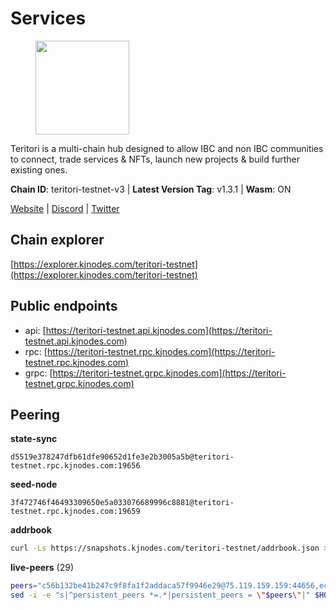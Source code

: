 # Services

<figure><img src="https://raw.githubusercontent.com/kj89/testnet_manuals/main/pingpub/logos/teritori.png" width="150" alt=""><figcaption></figcaption></figure>

Teritori is a multi-chain hub designed to allow IBC and non IBC communities  to connect, trade services & NFTs, launch new projects & build further existing ones.

**Chain ID**: teritori-testnet-v3 | **Latest Version Tag**: v1.3.1 | **Wasm**: ON

[Website](https://teritori.com) | [Discord](https://discord.gg/teritori) | [Twitter](https://twitter.com/TeritoriNetwork)




## Chain explorer
[https://explorer.kjnodes.com/teritori-testnet](https://explorer.kjnodes.com/teritori-testnet)

## Public endpoints

* api: [https://teritori-testnet.api.kjnodes.com](https://teritori-testnet.api.kjnodes.com)
* rpc: [https://teritori-testnet.rpc.kjnodes.com](https://teritori-testnet.rpc.kjnodes.com)
* grpc: [https://teritori-testnet.grpc.kjnodes.com](https://teritori-testnet.grpc.kjnodes.com)

## Peering

**state-sync**

```text
d5519e378247dfb61dfe90652d1fe3e2b3005a5b@teritori-testnet.rpc.kjnodes.com:19656
```

**seed-node**

```text
3f472746f46493309650e5a033076689996c8881@teritori-testnet.rpc.kjnodes.com:19659
```

**addrbook**
```bash
curl -Ls https://snapshots.kjnodes.com/teritori-testnet/addrbook.json > $HOME/.teritorid/config/addrbook.json
```

**live-peers** (29)
```bash
peers="c56b132be41b247c9f8fa1f2addaca57f9946e29@75.119.159.159:44656,ec8faa221a99f5c6d8f647cd08f60f2ace0ed1e2@65.109.112.20:11044,31413c99357d0cfc48a46767ade171db2ea0205e@135.181.138.160:46656,bf100c1b6b44a6e96ab5691f3023cec3c27747fd@144.126.142.78:46656,8ef4ef39a887861744717feacc350403387c4c56@65.109.38.54:21096,d5519e378247dfb61dfe90652d1fe3e2b3005a5b@65.109.68.190:19656,303666c503cd27161529692de701f5b2d3a2f043@65.109.23.114:15956,39a4dbd5a4199187bf4f6b30ac03156b3e3d7b29@65.21.139.170:20026,ac94097daec8a32d4ed3f074f26f214cedfbb541@85.173.112.154:26656,4ebfdac0d496be2407c02202e5ad6f226a11b37a@65.21.134.202:26736,b6640a6b6062be34a0b5eedb0524c320f31959ef@65.108.234.26:28656,69012ce642095e15f588ddb154327633bb2ecb9c@65.109.39.223:26656,15dd94f68c450da2c3b7c60b6364e3dce6f0cbf2@185.193.66.68:26641,3614bc766d73bebf6b73737b6690af60e7f0683e@65.108.206.118:46656,e1c50c477202e2f37643d044a6cde3c913f42230@65.108.71.92:54256,ec0c58dbfe67a12ea16951134e29a6566ac05add@185.217.125.98:26656,e1b331c1f3cba509960c65d6c6bc9b49532bcbaa@65.109.85.170:27656,c89ecc57dc30addb7e9032684916725c25b2a6c5@162.55.103.44:26656,a97eb7a4f3d857f1ff82265d2905fc0762a6bfd4@135.125.5.31:54256,6a94690aa76f7ffbfa1ee93c50dddfb571f159b6@5.189.130.43:19656,53f69cd52a4b633179b9e762cf8d51f6696a27f6@51.159.141.148:26656,5ae1012f9b0f4672d8152de903d115dd2f1a3ee3@65.21.170.3:27656,07d196ccefcadc548c6cd06cfea425f1544b1495@213.239.217.52:41656,6bc9f80a5123d62c23aadb7b5d68b740a794b0c6@207.180.194.156:36656,e78cee0e46927e483212e0313a35da6cc9151ed5@65.109.28.219:15956,427f9547e1e2f2b62b269dc4d32efa6d946e9746@65.21.200.54:32656,b33ebb4672f929dddde1365c9678a39abfd881fb@54.202.144.51:26656,3b539b6cff93fb3631d0a600a56ade3c6ca6bea3@51.79.28.170:26656,ade4d8bc8cbe014af6ebdf3cb7b1e9ad36f412c0@176.9.82.221:15956"
sed -i -e "s|^persistent_peers *=.*|persistent_peers = \"$peers\"|" $HOME/.teritorid/config/config.toml
```
